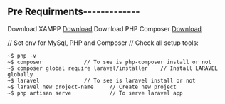 ## Pre Requirments-------------
Download XAMPP [Download](https://www.apachefriends.org/)
Download PHP Composer [Download](https://getcomposer.org/)

// Set env for MySql, PHP and Composer
// Check all setup tools:
```
~$ php -v
~$ composer 			// To see is php-composer install or not
~$ composer global require laravel/installer 	// Install LARAVEL globally
~$ laravel				// To see is laravel install or not
~$ laravel new project-name		// Create new project
~$ php artisan serve			// To serve laravel app
```
